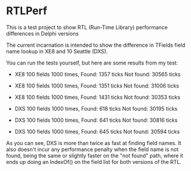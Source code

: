 # RTLPerf
This is a test project to show RTL (Run-Time Library) performance differences in Delphi versions

The current incarnation is intended to show the difference in TFields field name lookup in XE8 and 10 Seattle (DXS).

You can run the tests yourself, but here are some results from my test:

* XE8 100 fields 1000 times, Found: 1357 ticks Not found: 30565 ticks
* XE8 100 fields 1000 times, Found: 1351 ticks Not found: 31006 ticks
* XE8 100 fields 1000 times, Found: 1431 ticks Not found: 30353 ticks

* DXS 100 fields 1000 times, Found: 618 ticks Not found: 30195 ticks
* DXS 100 fields 1000 times, Found: 641 ticks Not found: 30816 ticks
* DXS 100 fields 1000 times, Found: 645 ticks Not found: 30594 ticks

As you can see, DXS is more than twice as fast at finding field names. It also doesn't incur any performance penalty when the field name is not found, being the same or slightly faster on the "not found" path, where it ends up doing an IndexOf() on the field list for both versions of the RTL.
